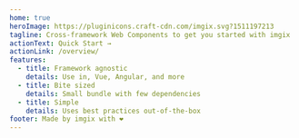 ```yaml
---
home: true
heroImage: https://pluginicons.craft-cdn.com/imgix.svg?1511197213
tagline: Cross-framework Web Components to get you started with imgix
actionText: Quick Start →
actionLink: /overview/
features:
  - title: Framework agnostic
    details: Use in, Vue, Angular, and more
  - title: Bite sized
    details: Small bundle with few dependencies
  - title: Simple
    details: Uses best practices out-of-the-box
footer: Made by imgix with ❤️
---
```

